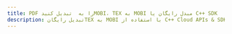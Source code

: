 ---title: PDF را به  تبدیل کنیدMOBI، TEX به MOBI مبدل رایگان یا C++ SDKdescription: تبدیل رایگانTEX به MOBI با استفاده از C++ Cloud APIs & SDK همچنین اسناد PDF را در Cloud ایجاد، ویرایش و رندر کنید.---